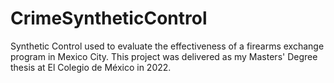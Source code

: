 # CrimeSyntheticControl
Synthetic Control used to evaluate the effectiveness of a firearms exchange program in Mexico City. This project was delivered as my Masters' Degree thesis at El Colegio de México in 2022.
